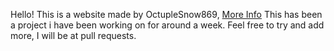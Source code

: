 Hello! This is a website made by OctupleSnow869, [More Info](<https://github.com/OctupleSnow>)
This has been a project i have been working on for around a week.
Feel free to try and add more, I will be at pull requests.
